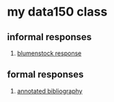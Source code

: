 # my data150 class  

## informal responses  

1. [blumenstock response](https://breej27.github.io/data150-bree/response1.html)

## formal responses
1. [annotated bibliography](Annotated_Bib.)
